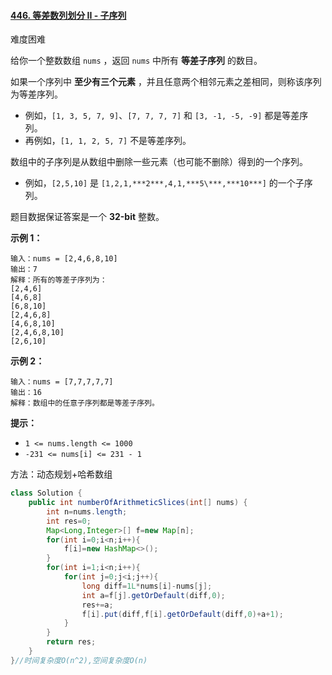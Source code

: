 #### [446. 等差数列划分 II - 子序列](https://leetcode-cn.com/problems/arithmetic-slices-ii-subsequence/)

难度困难

给你一个整数数组 `nums` ，返回 `nums` 中所有 **等差子序列** 的数目。

如果一个序列中 **至少有三个元素** ，并且任意两个相邻元素之差相同，则称该序列为等差序列。

- 例如，`[1, 3, 5, 7, 9]`、`[7, 7, 7, 7]` 和 `[3, -1, -5, -9]` 都是等差序列。
- 再例如，`[1, 1, 2, 5, 7]` 不是等差序列。

数组中的子序列是从数组中删除一些元素（也可能不删除）得到的一个序列。

- 例如，`[2,5,10]` 是 `[1,2,1,***2***,4,1,***5\***,***10***]` 的一个子序列。

题目数据保证答案是一个 **32-bit** 整数。 

**示例 1：**

```
输入：nums = [2,4,6,8,10]
输出：7
解释：所有的等差子序列为：
[2,4,6]
[4,6,8]
[6,8,10]
[2,4,6,8]
[4,6,8,10]
[2,4,6,8,10]
[2,6,10]
```

**示例 2：**

```
输入：nums = [7,7,7,7,7]
输出：16
解释：数组中的任意子序列都是等差子序列。
```

**提示：**

- `1 <= nums.length <= 1000`
- `-231 <= nums[i] <= 231 - 1`

方法：动态规划+哈希数组

```java
class Solution {
    public int numberOfArithmeticSlices(int[] nums) {
        int n=nums.length;
        int res=0;
        Map<Long,Integer>[] f=new Map[n];
        for(int i=0;i<n;i++){
            f[i]=new HashMap<>();
        }
        for(int i=1;i<n;i++){
            for(int j=0;j<i;j++){
                long diff=1L*nums[i]-nums[j];
                int a=f[j].getOrDefault(diff,0);
                res+=a;
                f[i].put(diff,f[i].getOrDefault(diff,0)+a+1);
            }
        }
        return res;
    }
}//时间复杂度O(n^2),空间复杂度O(n)
```


